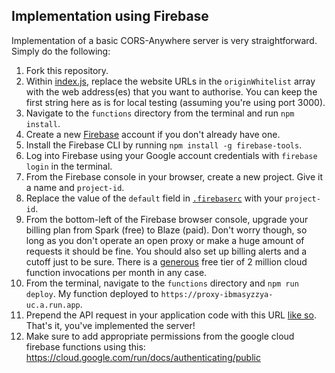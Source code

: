 ## Implementation using Firebase

Implementation of a basic CORS-Anywhere server is very straightforward. Simply do the following:

1. Fork this repository.
2. Within [index.js](https://github.com/isoaxe/cors-server/blob/master/functions/index.js#L5), replace the website URLs in the `originWhitelist` array with the web address(es) that you want to authorise. You can keep the first string here as is for local testing (assuming you're using port 3000).
3. Navigate to the `functions` directory from the terminal and run `npm install`.
4. Create a new [Firebase](https://firebase.google.com/) account if you don't already have one.
5. Install the Firebase CLI by running `npm install -g firebase-tools`.
6. Log into Firebase using your Google account credentials with `firebase login` in the terminal.
7. From the Firebase console in your browser, create a new project. Give it a name and `project-id`.
8. Replace the value of the `default` field in [`.firebaserc`](https://github.com/isoaxe/cors-server/blob/master/.firebaserc#L3) with your `project-id`.
9. From the bottom-left of the Firebase browser console, upgrade your billing plan from Spark (free) to Blaze (paid). Don't worry though, so long as you don't operate an open proxy or make a huge amount of requests it should be fine. You should also set up billing alerts and a cutoff just to be sure. There is a [generous](https://firebase.google.com/pricing) free tier of 2 million cloud function invocations per month in any case.
10. From the terminal, navigate to the `functions` directory and `npm run deploy`. My function deployed to `https://proxy-ibmasyzzya-uc.a.run.app`.
11. Prepend the API request in your application code with this URL [like so](https://github.com/isoaxe/ravenous/blob/master/src/util/searchYelp.js#L10). That's it, you've implemented the server!
12. Make sure to add appropriate permissions from the google cloud firebase functions using this: https://cloud.google.com/run/docs/authenticating/public